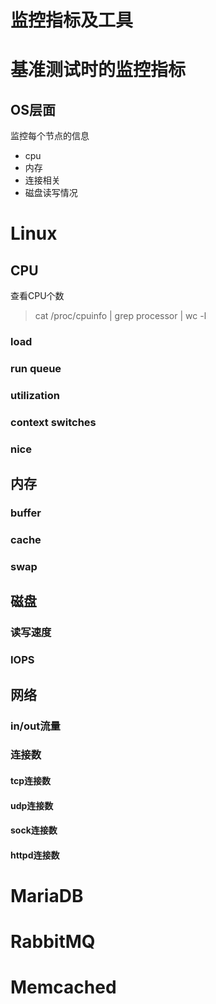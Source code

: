 # 监控指标及工具

# 基准测试时的监控指标
## OS层面
监控每个节点的信息

* cpu
* 内存
* 连接相关
* 磁盘读写情况


# Linux
## CPU
查看CPU个数  

> cat /proc/cpuinfo | grep processor | wc -l



### load

### run queue

### utilization

### context switches

### nice



## 内存
### buffer

### cache

### swap



## 磁盘
### 读写速度


### IOPS



## 网络
### in/out流量

### 连接数
#### tcp连接数

#### udp连接数

#### sock连接数

#### httpd连接数



# MariaDB


# RabbitMQ

# Memcached



























